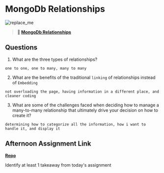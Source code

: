 # MongoDb Relationships

![replace_me](https://codeworks.blob.core.windows.net/public/assets/img/illustrations/placeholder.svg)

> **📖 [MongoDb Relationships](https://codeworksacademy.com/fs-student-guide/resources/wk5/02-Relationships)**

## Questions

1. What are the three types of relationships?

```
one to one, one to many, many to many
```

2. What are the benefits of the traditional `linking` of relationships instead of `Embedding`

```
not overloading the page, having information in a different place, and cleaner coding
```

3. What are some of the challenges faced when deciding how to manage a many-to-many relationship that ultimately drive your decision on how to create it?

```
determining how to categorize all the information, how i want to handle it, and display it
```

## Afternoon Assignment Link

**[Repo](https://github.com/TriLe1122/gregslist-auth)**

Identify at least 1 takeaway from today's assignment
